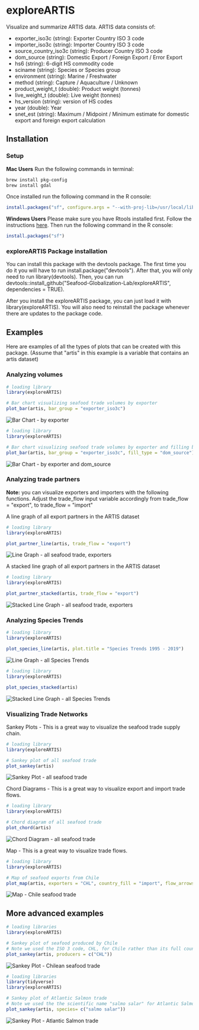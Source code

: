 # exploreARTIS

Visualize and summarize ARTIS data. ARTIS data consists of:

- exporter_iso3c (string): Exporter Country ISO 3 code
- importer_iso3c (string): Importer Country ISO 3 code
- source_country_iso3c (string): Producer Country ISO 3 code
- dom_source (string): Domestic Export / Foreign Export / Error Export
- hs6 (string): 6-digit HS commodity code
- sciname (string): Species or Species group
- environment (string): Marine / Freshwater
- method (string): Capture / Aquaculture / Unknown
- product_weight_t (double): Product weight (tonnes)
- live_weight_t (double): Live weight (tonnes)
- hs_version (string): version of HS codes
- year (double): Year
- snet_est (string): Maximum / Midpoint / Minimum estimate for domestic export and foreign export calculation

## Installation

### Setup
**Mac Users** Run the following commands in terminal:
```bash
brew install pkg-config
brew install gdal
```
Once installed run the following command in the R console:
```r
install.packages("sf", configure.args = "--with-proj-lib=/usr/local/lib/")
```

**Windows Users** Please make sure you have Rtools installed first. Follow the instructions [here](https://cran.r-project.org/bin/windows/Rtools/). Then run the following command in the R console:
```r
install.packages("sf")
```

### exploreARTIS Package installation
You can install this package with the devtools package. The first time you do it you will have to run install.package("devtools"). After that, you will only need to run library(devtools). Then, you can run devtools::install_github("Seafood-Globalization-Lab/exploreARTIS", dependencies = TRUE).

After you install the exploreARTIS package, you can just load it with library(exploreARTIS). You will also need to reinstall the package whenever there are updates to the package code.

## Examples

Here are examples of all the types of plots that can be created with this package. (Assume that "artis" in this example is a variable that contains an artis dataset)

### Analyzing volumes

```r
# loading library
library(exploreARTIS)

# Bar chart visualizing seafood trade volumes by exporter
plot_bar(artis, bar_group = "exporter_iso3c")
```
![Bar Chart - by exporter](imgs/all_trade_export_bar.png)


```r
# loading library
library(exploreARTIS)

# Bar chart visualizing seafood trade volumes by exporter and filling by export source
plot_bar(artis, bar_group = "exporter_iso3c", fill_type = "dom_source")
```
![Bar Chart - by exporter and dom_source](imgs/all_trade_export_dom_source_bar.png)

### Analyzing trade partners
**Note:** you can visualize exporters and importers with the following functions. Adjust the trade_flow input variable accordingly from trade_flow = "export", to trade_flow = "import"

A line graph of all export partners in the ARTIS dataset
```r
# loading library
library(exploreARTIS)

plot_partner_line(artis, trade_flow = "export")
```
![Line Graph - all seafood trade, exporters](imgs/line_all_trade.png)

A stacked line graph of all export partners in the ARTIS dataset
```r
# loading library
library(exploreARTIS)

plot_partner_stacked(artis, trade_flow = "export")
```
![Stacked Line Graph - all seafood trade, exporters](imgs/line_stacked_all_trade.png)

### Analyzing Species Trends
```r
# loading library
library(exploreARTIS)

plot_species_line(artis, plot.title = "Species Trends 1995 - 2019")
```
![Line Graph - all Species Trends](imgs/all_trade_species_line.png)

```r
# loading library
library(exploreARTIS)

plot_species_stacked(artis)
```
![Stacked Line Graph - all Species Trends](imgs/all_trade_species_stacked.png)


### Visualizing Trade Networks

Sankey Plots - This is a great way to visualize the seafood trade supply chain.
```r
# loading library
library(exploreARTIS)

# Sankey plot of all seafood trade
plot_sankey(artis)

```
![Sankey Plot - all seafood trade](imgs/sankey_all_trade.png)

Chord Diagrams - This is a great way to visualize export and import trade flows.
```r
# loading library
library(exploreARTIS)

# Chord diagram of all seafood trade
plot_chord(artis)
```
![Chord Diagram - all seafood trade](imgs/all_trade_chord.png)

Map - This is a great way to visualize trade flows.
```r
# loading library
library(exploreARTIS)

# Map of seafood exports from Chile
plot_map(artis, exporters = "CHL", country_fill = "import", flow_arrows = TRUE)
```
![Map - Chile seafood trade](imgs/chl_map_flows.png)

## More advanced examples

```r
# loading libraries
library(exploreARTIS)

# Sankey plot of seafood produced by Chile
# Note we used the ISO 3 code, CHL, for Chile rather than its full country name
plot_sankey(artis, producers = c("CHL"))
```

![Sankey Plot - Chilean seafood trade](imgs/sankey_chl_trade.png)

```r
# loading libraries
library(tidyverse)
library(exploreARTIS)

# Sankey plot of Atlantic Salmon trade
# Note we used the the scientific name "salmo salar" for Atlantic Salmon rather than its common name
plot_sankey(artis, species= c("salmo salar"))
```

![Sankey Plot - Atlantic Salmon trade](imgs/sankey_salmo_salar.png)

